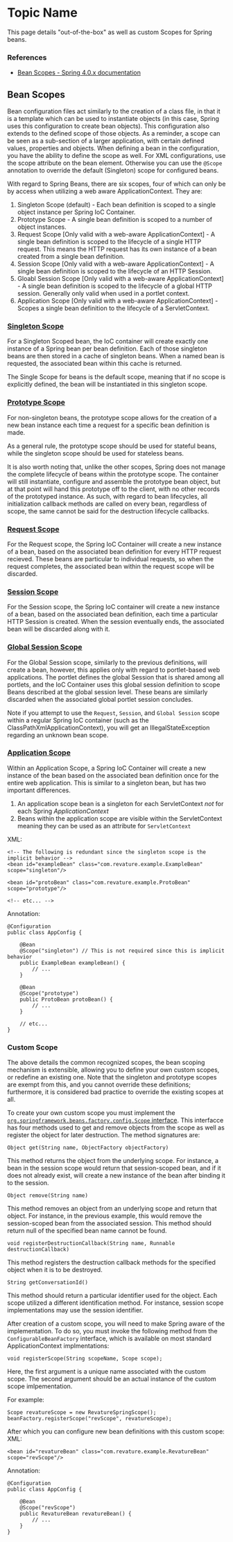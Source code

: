 # Topic Name

This page details "out-of-the-box" as well as custom Scopes for Spring beans.

### References
* [Bean Scopes - Spring 4.0.x documentation](https://docs.spring.io/spring/docs/4.0.x/spring-framework-reference/html/beans.html#beans-factory-scopes)

## Bean Scopes
Bean configuration files act similarly to the creation of a class file, in that it is a template which can be used to instantiate objects (in this case, Spring uses this configuration to create bean objects). This configuration also extends to the defined scope of those objects. As a reminder, a scope can be seen as a sub-section of a larger application, with certain defined values, properties and objects. When defining a bean in the configuration, you have the ability to define the scope as well. For XML configurations, use the scope attribute on the bean element. Otherwise you can use the `@Scope` annotation to override the default (Singleton) scope for configured beans.

With regard to Spring Beans, there are six scopes, four of which can only be by access when utilizing a web aware ApplicationContext. They are:
1. Singleton Scope (default) - Each bean definition is scoped to a single object instance per Spring IoC Container.
1. Prototype Scope - A single bean definition is scoped to a number of object instances.
1. Request Scope [Only valid with a web-aware ApplicationContext] - A single bean definition is scoped to the lifecycle of a single HTTP request. This means the HTTP request has its own instance of a bean created from a single bean definition.
1. Session Scope [Only valid with a web-aware ApplicationContext] - A single bean definition is scoped to the lifecycle of an HTTP Session.
1. Gloabl Session Scope [Only valid with a web-aware ApplicationContext] - A single bean definition is scoped to the lifecycle of a global HTTP session. Generally only valid when used in a portlet context.
1. Application Scope [Only valid with a web-aware ApplicationContext] - Scopes a single bean definition to the lifecycle of a ServletContext.

### [Singleton Scope](https://docs.spring.io/spring/docs/4.0.x/spring-framework-reference/html/beans.html#beans-factory-scopes-singleton)
For a Singleton Scoped bean, the IoC container will create exactly one instance of a Spring bean per bean definition. Each of those singleton beans are then stored in a cache of singleton beans. When a named bean is requested, the associated bean within this cache is returned.

The Single Scope for beans is the default scope, meaning that if no scope is explicitly defined, the bean will be instantiated in this singleton scope.

### [Prototype Scope](https://docs.spring.io/spring/docs/4.0.x/spring-framework-reference/html/beans.html#beans-factory-scopes-prototype)
For non-singleton beans, the prototype scope allows for the creation of a new bean instance each time a request for a specific bean definition is made.

As a general rule, the prototype scope should be used for stateful beans, while the singleton scope should be used for stateless beans.

It is also worth noting that, unlike the other scopes, Spring does not manage the complete lifecycle of beans within the prototype scope. The container will still instantiate, configure and assemble the prototype bean object, but at that point will hand this prototype off to the client, with no other records of the prototyped instance. As such, with regard to bean lifecycles, all initialization callback methods are called on every bean, regardless of scope, the same cannot be said for the destruction lifecycle callbacks.

### [Request Scope](https://docs.spring.io/spring/docs/4.0.x/spring-framework-reference/html/beans.html#beans-factory-scopes-request)
For the Request scope, the Spring IoC Container will create a new instance of a bean, based on the associated bean definition for every HTTP request recieved. These beans are particular to individual requests, so when the request completes, the associated bean within the request scope will be discarded.

### [Session Scope](https://docs.spring.io/spring/docs/4.0.x/spring-framework-reference/html/beans.html#beans-factory-scopes-session)
For the Session scope, the Spring IoC container will create a new instance of a bean, based on the associated bean definition, each time a particular HTTP Session is created. When the session eventually ends, the associated bean will be discarded along with it.

### [Global Session Scope](https://docs.spring.io/spring/docs/4.0.x/spring-framework-reference/html/beans.html#beans-factory-scopes-global-session)
For the Global Session scope, similarly to the previous definitions, will create a bean, however, this applies only with regard to portlet-based web applications. The portlet defines the global Session that is shared among all portlets, and the IoC Container uses this global session definition to scope Beans described at the global session level. These beans are similarly discarded when the associated global portlet session concludes.

Note if you attempt to use the `Request`, `Session`, and `Global Session` scope within a regular Spring IoC container (such as the ClassPathXmlApplicationContext), you will get an IllegalStateException regarding an unknown bean scope.

### [Application Scope](https://docs.spring.io/spring/docs/4.0.x/spring-framework-reference/html/beans.html#beans-factory-scopes-application)
Within an Application Scope, a Spring IoC Container will create a new instance of the bean based on the associated bean definition once for the entire web application. This is similar to a singleton bean, but has two important differences.
1. An application scope bean is a singleton for each ServletContext _not_ for each Spring _ApplicationContext_
1. Beans within the application scope are visible within the ServletContext meaning they can be used as an attribute for `ServletContext`

XML:
```
<!-- The following is redundant since the singleton scope is the implicit behavior -->
<bean id="exampleBean" class="com.revature.example.ExampleBean" scope="singleton"/>

<bean id="protoBean" class="com.revature.example.ProtoBean" scope="prototype"/>

<!-- etc... -->

```


Annotation:
```
@Configuration
public class AppConfig {

    @Bean
    @Scope("singleton") // This is not required since this is implicit behavior
    public ExampleBean exampleBean() {
        // ...
    }

    @Bean
    @Scope("prototype")
    public ProtoBean protoBean() {
        // ...
    }

    // etc...
}
```

### Custom Scope
The above details the common recognized scopes, the bean scoping mechanism is extensible, allowing you to define your own custom scopes, or redefine an existing one. Note that the singleton and prototype scopes are exempt from this, and you cannot override these definitions; furthermore, it is considered bad practice to override the existing scopes at all.

To create your own custom scope you must implement the [`org.springframework.beans.factory.config.Scope` interface](https://docs.spring.io/spring/docs/current/javadoc-api/org/springframework/beans/factory/config/Scope.html). This interfacce has four methods used to get and remove objects from the scope as well as register the object for later destruction. The method signatures are:

```
Object get(String name, ObjectFactory objectFactory)
```
This method returns the object from the underlying scope. For instance, a bean in the session scope would return that session-scoped bean, and if it does not already exist, will create a new instance of the bean after binding it to the session.

```
Object remove(String name)
```
This method removes an object from an underlying scope and return that object. For instance, in the previous example, this would remove the session-scoped bean from the associated session. This method should return null of the specified bean name cannot be found.

```
void registerDestructionCallback(String name, Runnable destructionCallback)
```
This method registers the destruction callback methods for the specified object when it is to be destroyed.

```
String getConversationId()
```
This method should return a particular identifier used for the object. Each scope utilized a different identification method. For instance, session scope implementations may use the session identifier.

After creation of a custom scope, you will need to make Spring aware of the implementation. To do so, you must invoke the following method from the `ConfigurableBeanFactory` interface, which is available on most standard ApplicationContext implmentations:

```
void registerScope(String scopeName, Scope scope);
```
Here, the first argument is a unique name associated with the custom scope. The second argument should be an actual instance of the custom scope imlpementation.

For example:

```
Scope revatureScope = new RevatureSpringScope();
beanFactory.registerScope("revScope", revatureScope);
```

After which you can configure new bean definitions with this custom scope:
XML:
```
<bean id="revatureBean" class="com.revature.example.RevatureBean" scope="revScope"/>

```

Annotation:
```
@Configuration
public class AppConfig {

    @Bean
    @Scope("revScope")
    public RevatureBean revatureBean() {
        // ...
    }
}
```